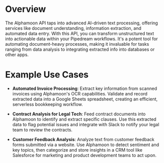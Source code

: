 # Overview

The Alphamoon API taps into advanced AI-driven text processing, offering services like document understanding, information extraction, and automated data entry. With this API, you can transform unstructured text into actionable data within your Pipedream workflows. It's a potent tool for automating document-heavy processes, making it invaluable for tasks ranging from data analysis to integrating extracted info into databases or other apps.

# Example Use Cases

- **Automated Invoice Processing**: Extract key information from scanned invoices using Alphamoon's OCR capabilities. Validate and record extracted data into a Google Sheets spreadsheet, creating an efficient, serverless bookkeeping workflow.

- **Contract Analysis for Legal Tech**: Feed contract documents into Alphamoon to identify and extract specific clauses. Use this extracted data to flag potential issues and integrate with Slack to notify your legal team to review the contracts.

- **Customer Feedback Analysis**: Analyze text from customer feedback forms submitted via a website. Use Alphamoon to detect sentiment and key topics, then categorize and store insights in a CRM tool like Salesforce for marketing and product development teams to act upon.
